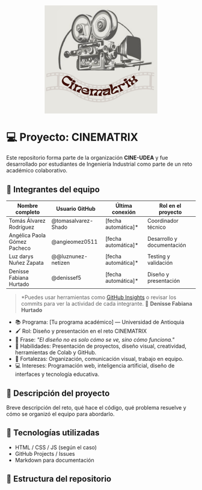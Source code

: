 <p align="center">
  <img src="./Logo%20Productora%20de%20Cine%20Ilustrado%20Gris%20(2)%20(1).png" width="300"/>
</p>

# 💻 Proyecto: CINEMATRIX

Este repositorio forma parte de la organización **CINE-UDEA** y fue desarrollado por estudiantes de Ingeniería Industrial como parte de un reto académico colaborativo.

## 👥 Integrantes del equipo

| Nombre completo         | Usuario GitHub        | Última conexión | Rol en el proyecto         |
|------------------------|-----------------------|------------------|-----------------------------|
| Tomás Álvarez Rodríguez| @tomasalvarez-Shado   | [fecha automática]* | Coordinador técnico         |
| Angélica Paola Gómez Pacheco   | @angieomez0511          | [fecha automática]* | Desarrollo y documentación |
| Luz darys Nuñez Zapata   | @@luznunez-netizen           | [fecha automática]* | Testing y validación       |
| Denisse Fabiana Hurtado   | @denissef5           | [fecha automática]* | Diseño y presentación      |

> *Puedes usar herramientas como [GitHub Insights](https://docs.github.com/en/organizations/insights) o revisar los commits para ver la actividad de cada integrante.
🎨 **Denisse Fabiana Hurtado**  
- 📚 Programa: [Tu programa académico] — Universidad de Antioquia  
- 🖌️ Rol: Diseño y presentación en el reto CINEMATRIX  
- 💬 Frase: *"El diseño no es solo cómo se ve, sino cómo funciona."*  
- 🌟 Habilidades: Presentación de proyectos, diseño visual, creatividad, herramientas de Colab y GitHub.  
- 💪 Fortalezas: Organización, comunicación visual, trabajo en equipo.  
- 💻 Intereses: Programación web, inteligencia artificial, diseño de interfaces y tecnología educativa.  

## 🧠 Descripción del proyecto

Breve descripción del reto, qué hace el código, qué problema resuelve y cómo se organizó el equipo para abordarlo.

## 🚀 Tecnologías utilizadas

- HTML / CSS / JS (según el caso)
- GitHub Projects / Issues
- Markdown para documentación

## 📂 Estructura del repositorio
<!-- actividad:start -->
<!-- actividad:end -->

  
